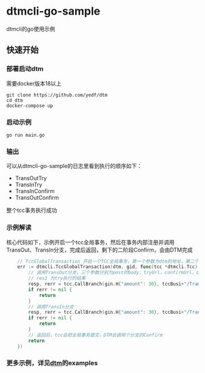 # dtmcli-go-sample
dtmcli的go使用示例

## 快速开始

### 部署启动dtm

需要docker版本18以上
```
git clone https://github.com/yedf/dtm
cd dtm
docker-compose up
```

### 启动示例

```
go run main.go
```

### 输出

可以从dtmcli-go-sample的日志里看到执行的顺序如下：

- TransOutTry
- TransInTry
- TransInConfirm
- TransOutConfirm

整个tcc事务执行成功

### 示例解读

核心代码如下，示例开启一个tcc全局事务，然后在事务内部注册并调用TransOut、TransIn分支，完成后返回，剩下的二阶段Confirm，会由DTM完成

``` GO
	// TccGlobalTransaction 开启一个TCC全局事务，第一个参数为dtm的地址，第二个参数是gid，第三个参数回调函数
	err := dtmcli.TccGlobalTransaction(dtm, gid, func(tcc *dtmcli.Tcc) (resp *resty.Response, rerr error) {
		// 调用TransOut分支，三个参数分别为post的body，tryUrl，confirmUrl，cancelUrl
		// res1 为try执行的结果
		resp, rerr = tcc.CallBranch(gin.H{"amount": 30}, tccBusi+"/TransOut", tccBusi+"/TransOutConfirm", tccBusi+"/TransOutCancel")
		if rerr != nil {
			return
		}
		// 调用TransIn分支
		resp, rerr = tcc.CallBranch(gin.H{"amount": 30}, tccBusi+"/TransIn", tccBusi+"/TransInConfirm", tccBusi+"/TransInCancel")
		if rerr != nil {
			return
		}
		// 返回后，tcc会把全局事务提交，DTM会调用个分支的Confirm
		return
	})
```

### 更多示例，详见[dtm](https://github.com/yedf/dtm)的examples
